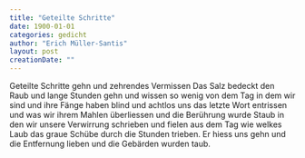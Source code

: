 ```yaml
---
title: "Geteilte Schritte"
date: 1900-01-01
categories: gedicht
author: "Erich Müller-Santis"
layout: post
creationDate: ""
---
```

Geteilte Schritte gehn und zehrendes Vermissen
Das Salz bedeckt den Raub
und lange Stunden gehn und wissen
so wenig von dem Tag in dem wir sind
und ihre Fänge haben blind
und achtlos uns das letzte Wort entrissen
und was wir ihrem Mahlen überliessen
und die Berührung wurde Staub
in den wir unsere Verwirrung schrieben
und fielen aus dem Tag wie welkes Laub
das graue Schübe durch die Stunden trieben.
Er hiess uns gehn und die Entfernung lieben
und die Gebärden wurden taub.
